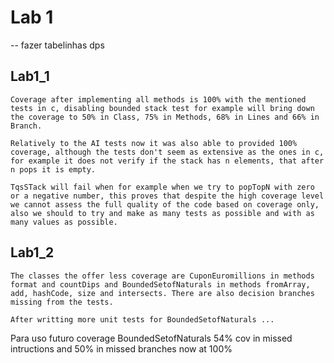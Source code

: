 # Lab 1

-- fazer tabelinhas dps

## Lab1_1
```
Coverage after implementing all methods is 100% with the mentioned tests in c, disabling bounded stack test for example will bring down the coverage to 50% in Class, 75% in Methods, 68% in Lines and 66% in Branch.
```
```
Relatively to the AI tests now it was also able to provided 100% coverage, although the tests don't seem as extensive as the ones in c, for example it does not verify if the stack has n elements, that after n pops it is empty.
```
```
TqsSTack will fail when for example when we try to popTopN with zero or a negative number, this proves that despite the high coverage level we cannot assess the full quality of the code based on coverage only, also we should to try and make as many tests as possible and with as many values as possible.
```

## Lab1_2
```
The classes the offer less coverage are CuponEuromillions in methods format and countDips and BoundedSetofNaturals in methods fromArray, add, hashCode, size and intersects. There are also decision branches missing from the tests.
```
```
After writting more unit tests for BoundedSetofNaturals ...
```

Para uso futuro
coverage BoundedSetofNaturals 54% cov in missed intructions and 50% in missed branches
now at 100%
